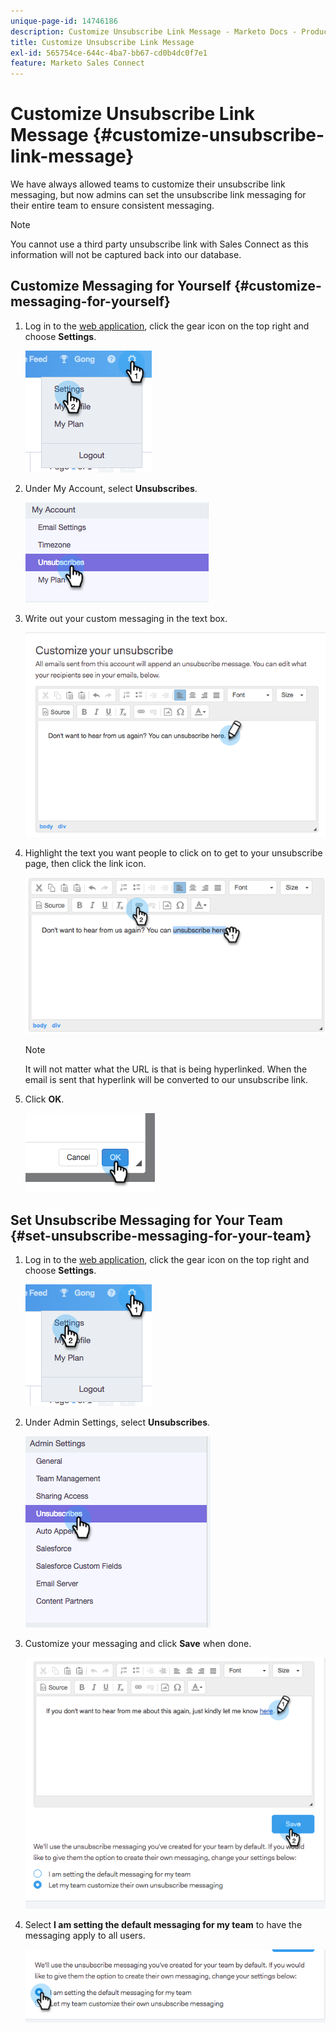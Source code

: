 ```yaml
---
unique-page-id: 14746186
description: Customize Unsubscribe Link Message - Marketo Docs - Product Documentation
title: Customize Unsubscribe Link Message
exl-id: 565754ce-644c-4ba7-bb67-cd0b4dc0f7e1
feature: Marketo Sales Connect
---
```

# Customize Unsubscribe Link Message {#customize-unsubscribe-link-message}

We have always allowed teams to customize their unsubscribe link messaging, but now admins can set the unsubscribe link messaging for their entire team to ensure consistent messaging.

>[!NOTE]
>
>You cannot use a third party unsubscribe link with Sales Connect as this information will not be captured back into our database.

## Customize Messaging for Yourself {#customize-messaging-for-yourself}

1. Log in to the [web application](https://toutapp.com/login), click the gear icon on the top right and choose **Settings**.

   ![](assets/one.png)

1. Under My Account, select **Unsubscribes**.

   ![](assets/two-1.png)

1. Write out your custom messaging in the text box.

   ![](assets/three-1.png)

1. Highlight the text you want people to click on to get to your unsubscribe page, then click the link icon.

   ![](assets/four-1.png)

   >[!NOTE]
   >
   >It will not matter what the URL is that is being hyperlinked. When the email is sent that hyperlink will be converted to our unsubscribe link.

1. Click **OK**.

   ![](assets/five.png)

## Set Unsubscribe Messaging for Your Team {#set-unsubscribe-messaging-for-your-team}

1. Log in to the [web application](https://toutapp.com/login), click the gear icon on the top right and choose **Settings**.

   ![](assets/six.png)

1. Under Admin Settings, select **Unsubscribes**.

   ![](assets/eight.png)

1. Customize your messaging and click **Save** when done.

   ![](assets/seven.png)

1. Select **I am setting the default messaging for my team** to have the messaging apply to all users.

   ![](assets/eleven.png)
